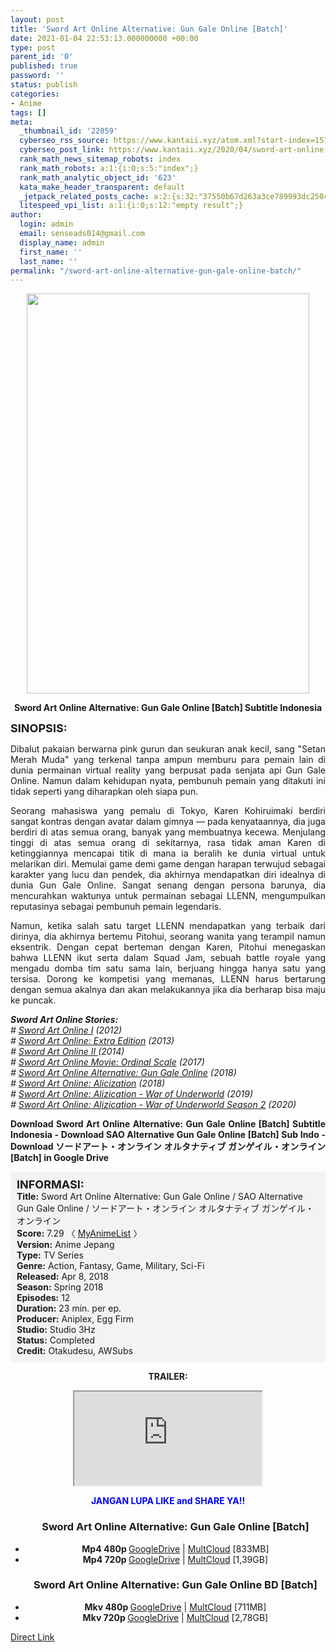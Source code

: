 ```yaml
---
layout: post
title: 'Sword Art Online Alternative: Gun Gale Online [Batch]'
date: 2021-01-04 22:53:13.000000000 +00:00
type: post
parent_id: '0'
published: true
password: ''
status: publish
categories:
- Anime
tags: []
meta:
  _thumbnail_id: '22059'
  cyberseo_rss_source: https://www.kantaii.xyz/atom.xml?start-index=151&max-results=150
  cyberseo_post_link: https://www.kantaii.xyz/2020/04/sword-art-online-alternative-ggo-batch.html
  rank_math_news_sitemap_robots: index
  rank_math_robots: a:1:{i:0;s:5:"index";}
  rank_math_analytic_object_id: '623'
  kata_make_header_transparent: default
  _jetpack_related_posts_cache: a:2:{s:32:"37550b67d263a3ce789993dc25046c5f";a:2:{s:7:"expires";i:1647014327;s:7:"payload";a:0:{}}s:32:"8f6677c9d6b0f903e98ad32ec61f8deb";a:2:{s:7:"expires";i:1647014335;s:7:"payload";a:0:{}}}
  litespeed_vpi_list: a:1:{i:0;s:12:"empty result";}
author:
  login: admin
  email: senseads014@gmail.com
  display_name: admin
  first_name: ''
  last_name: ''
permalink: "/sword-art-online-alternative-gun-gale-online-batch/"
---
```

<div class="separator" style="clear: both; text-align: center;"><a href="https://1.bp.blogspot.com/-BYntEoZrvww/XgoZc8Xep0I/AAAAAAAABeg/Vm7ZCNvFaMoUfTnsgPgDqAP7-xI97IbBACLcBGAsYHQ/s1600/Sword%2BArt%2BOnline%2BAlternative%2B-%2BGGO%2Ba.jpg" style="margin-left: 1em; margin-right: 1em;"><img border="0" data-original-height="961" data-original-width="681" height="640" src="{{ site.baseurl }}/assets/2021/01/Sword%2BArt%2BOnline%2BAlternative%2B-%2BGGO%2Ba.jpg" width="452" /></a></div>
<p>
<div style="text-align: center;"><b>Sword Art Online Alternative: Gun Gale Online [Batch] Subtitle Indonesia</b></p>
</div>
<p><b><span style="font-size: large;">SINOPSIS:</span></b>
<div style="text-align: justify;">Dibalut pakaian berwarna pink gurun dan seukuran anak kecil, sang "Setan Merah Muda" yang terkenal tanpa ampun memburu para pemain lain di dunia permainan virtual reality yang berpusat pada senjata api Gun Gale Online. Namun dalam kehidupan nyata, pembunuh pemain yang ditakuti ini tidak seperti yang diharapkan oleh siapa pun.</p>
<p>Seorang mahasiswa yang pemalu di Tokyo, Karen Kohiruimaki berdiri sangat kontras dengan avatar dalam gimnya — pada kenyataannya, dia juga berdiri di atas semua orang, banyak yang membuatnya kecewa. Menjulang tinggi di atas semua orang di sekitarnya, rasa tidak aman Karen di ketinggiannya mencapai titik di mana ia beralih ke dunia virtual untuk melarikan diri. Memulai game demi game dengan harapan terwujud sebagai karakter yang lucu dan pendek, dia akhirnya mendapatkan diri idealnya di dunia Gun Gale Online. Sangat senang dengan persona barunya, dia mencurahkan waktunya untuk permainan sebagai LLENN, mengumpulkan reputasinya sebagai pembunuh pemain legendaris.</p>
<p>Namun, ketika salah satu target LLENN mendapatkan yang terbaik dari dirinya, dia akhirnya bertemu Pitohui, seorang wanita yang terampil namun eksentrik. Dengan cepat berteman dengan Karen, Pitohui menegaskan bahwa LLENN ikut serta dalam Squad Jam, sebuah battle royale yang mengadu domba tim satu sama lain, berjuang hingga hanya satu yang tersisa. Dorong ke kompetisi yang memanas, LLENN harus bertarung dengan semua akalnya dan akan melakukannya jika dia berharap bisa maju ke puncak.</p>
<p><i><b>Sword Art Online Stories:</b> </i><br /><i># <a href="http://www.kantaii.web.id/2020/04/sword-art-online-s1-batch.html" target="_blank" rel="noopener">Sword Art Online I</a> (2012) </i><br /><i># <a href="http://www.kantaii.web.id/2020/04/sword-art-online-extra-edition-2013.html" target="_blank" rel="noopener">Sword Art Online: Extra Edition</a> (2013) </i><br /><i># <a href="http://www.kantaii.web.id/2020/04/sword-art-online-ii-batch.html" target="_blank" rel="noopener">Sword Art Online II </a>(2014) </i><br /><i># <a href="http://www.kantaii.web.id/2020/04/sword-art-online-movie-ordinal-scale.html" target="_blank" rel="noopener">Sword Art Online Movie: Ordinal Scale</a> (2017)</i><br /><i># <a href="http://www.kantaii.web.id/2020/04/sword-art-online-alternative-ggo-batch.html" target="_blank" rel="noopener">Sword Art Online Alternative: Gun Gale Online</a> (2018)</i><br /><i># <a href="http://www.kantaii.web.id/2020/04/sword-art-online-alicization-batch.html" target="_blank" rel="noopener">Sword Art Online: Alicization</a> (2018) </i><br /><i># <a href="http://www.kantaii.web.id/2020/04/sword-art-online-alicization-war-of-underworld-batch.html" target="_blank" rel="noopener">Sword Art Online: Alizication - War of Underworld</a> (2019)</i><br /><i># <a href="http://www.kantaii.web.id/2020/07/sword-art-online-alicization-war-of-underworld-season-2.html" target="_blank" rel="noopener">Sword Art Online: Alizication - War of Underworld Season 2</a> (2020)</i></p>
<p><b>Download Sword Art Online Alternative: Gun Gale Online [Batch] Subtitle Indonesia - Download SAO Alternative Gun Gale Online [Batch] Sub Indo - Download ソードアート・オンライン オルタナティブ ガンゲイル・オンライン [Batch] in Google Drive</b></div>
<p><a name="more"></a>
<div style="background-color: #f3f3f3; padding: 10px; text-align: left;"><b><span style="font-size: large;">INFORMASI:</span></b><br /><b>Title:</b> Sword Art Online Alternative: Gun Gale Online / SAO Alternative Gun Gale Online / ソードアート・オンライン オルタナティブ ガンゲイル・オンライン<br /><b>Score:</b> 7.29 〈 <a href="https://myanimelist.net/anime/36475/Sword_Art_Online_Alternative__Gun_Gale_Online?q=sword%20art%20online" target="_blank" rel="noopener">MyAnimeList</a> 〉<br /><b>Version:</b> Anime Jepang<br /><b>Type:</b> TV Series<br /><b>Genre:</b> Action, Fantasy, Game, Military, Sci-Fi<br /><b>Released:</b> Apr 8, 2018<br /><b>Season:</b> Spring 2018<br /><b>Episodes:</b> 12<br /><b>Duration:</b> 23 min. per ep.<br /><b>Producer:</b> Aniplex, Egg Firm<br /><b>Studio:</b> Studio 3Hz<br /><b>Status:</b> Completed<br /><b>Credit:</b> Otakudesu, AWSubs</div>
<p>
<div style="text-align: center;"><b>TRAILER:</b></div>
<p>
<div style="text-align: center;">
<div class="videoyoutube">
<div class="video-responsive"><iframe allowfullscreen="1" class="embedded-video-large" src="https://www.youtube.com/embed/ZoEtBn_6KOI?rel=0"></iframe></div>
</div>
<p>
<div style="text-align: center;"><b><span style="color: blue;">JANGAN LUPA LIKE and SHARE YA!! </span></b></div>
<div class="dl">
<ul />
<h3 style="text-align: center;">Sword Art Online Alternative: Gun Gale Online [Batch]</h3>
<li style="text-align: center;"><b>Mp4 480p </b><a href="https://semawur.com/pcS3O8iqisI" target="_blank" rel="noopener">GoogleDrive</a> | <a href="https://apk.miuiku.com/NWAe1HLq" target="_blank" rel="noopener">MultCloud</a> [833MB]</li>
<li style="text-align: center;"><b>Mp4 720p </b><a href="https://semawur.com/Iv8OTbyz" target="_blank" rel="noopener">GoogleDrive</a> | <a href="https://apk.miuiku.com/uh2qae" target="_blank" rel="noopener">MultCloud</a> [1,39GB]</li>
</div>
<div class="dl">
<ul />
<h3 style="text-align: center;">Sword Art Online Alternative: Gun Gale Online BD [Batch]</h3>
<li style="text-align: center;"><b>Mkv 480p </b><a href="https://apk.miuiku.com/uQanOQ" target="_blank" rel="noopener">GoogleDrive</a> | <a href="https://semawur.com/kZlAyLj" target="_blank" rel="noopener">MultCloud</a> [711MB]</li>
<li style="text-align: center;"><b>Mkv 720p </b><a href="https://apk.miuiku.com/HbS0bhU1g" target="_blank" rel="noopener">GoogleDrive</a> | <a href="https://semawur.com/Ci9hwBP4W8Vh" target="_blank" rel="noopener">MultCloud</a> [2,78GB]</li>
</div>
</div>
<link rel="stylesheet" href="https://cdnjs.cloudflare.com/ajax/libs/font-awesome/4.7.0/css/font-awesome.min.css" />
<div class="divbtn"> <a href="https://handymansurrender.com/fihup8buzv?key=94550f7ce39444073321dde3b8782f97" class="btn"><i class="fa fa-download"></i> Direct Link</a> </div>
